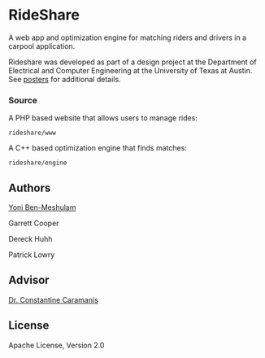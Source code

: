 # RideShare

A web app and optimization engine for matching riders and drivers in a carpool application.

Rideshare was developed as part of a design project at the Department of Electrical and Computer Engineering at the University of Texas at Austin. See [posters](https://github.com/yoni/RideShare/blob/master/documentation/rideshare_results_and%20graphs_9.PDF?raw=true) for additional details.

### Source
A PHP based website that allows users to manage rides:

    rideshare/www

A C++ based optimization engine that finds matches:

    rideshare/engine


## Authors

[Yoni Ben-Meshulam](http://heyitsyoni.com)

Garrett Cooper

Dereck Huhh

Patrick Lowry

## Advisor
[Dr. Constantine Caramanis](http://users.ece.utexas.edu/~cmcaram/constantine_caramanis/Home.html)

## License
Apache License, Version 2.0

